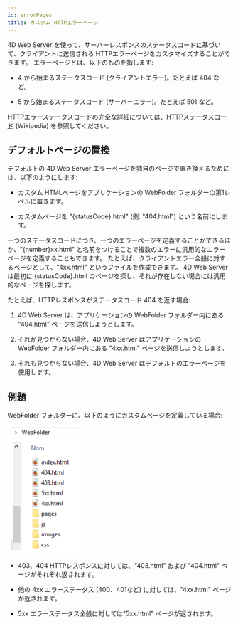```yaml
---
id: errorPages
title: カスタム HTTPエラーページ
---
```


4D Web Server を使って、サーバーレスポンスのステータスコードに基づいて、クライアントに送信される HTTPエラーページをカスタマイズすることができます。 エラーページとは、以下のものを指します:

* 4 から始まるステータスコード (クライアントエラー)。たとえば 404 など。

* 5 から始まるステータスコード (サーバーエラー)。たとえば 501 など。

HTTPエラーステータスコードの完全な詳細については、[HTTPステータスコード](https://ja.wikipedia.org/wiki/HTTP%E3%82%B9%E3%83%86%E3%83%BC%E3%82%BF%E3%82%B9%E3%82%B3%E3%83%BC%E3%83%89) (Wikipedia) を参照してください。

## デフォルトページの置換

デフォルトの 4D Web Server エラーページを独自のページで置き換えるためには、以下のようにします:

* カスタム HTMLページをアプリケーションの WebFolder フォルダーの第1レベルに置きます。

* カスタムページを "\{statusCode\}.html" (例: "404.html") という名前にします。

一つのステータスコードにつき、一つのエラーページを定義することができるほか、"{number}xx.html" と名前をつけることで複数のエラーに汎用的なエラーページを定義することもできます。 たとえば、クライアントエラー全般に対するページとして、"4xx.html" というファイルを作成できます。 4D Web Server は最初に \{statusCode\}.html のページを探し、それが存在しない場合には汎用的なページを探します。

たとえば、HTTPレスポンスがステータスコード 404 を返す場合:

1. 4D Web Server は、アプリケーションの WebFolder フォルダー内にある "404.html" ページを送信しようとします。

2. それが見つからない場合、4D Web Server はアプリケーションの WebFolder フォルダー内にある "4xx.html" ページを送信しようとします。

3. それも見つからない場合、4D Web Server はデフォルトのエラーページを使用します。

## 例題

WebFolder フォルダーに、以下のようにカスタムページを定義している場合:

![](../assets/en/WebServer/errorPage.png)

* 403、404 HTTPレスポンスに対しては、"403.html" および "404.html" ページがそれぞれ返されます。

* 他の 4xx エラーステータス (400、401など) に対しては、"4xx.html" ページが返されます。

* 5xx エラーステータス全般に対しては"5xx.html" ページが返されます。
